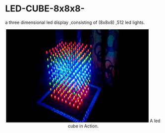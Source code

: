 # LED-CUBE-8x8x8-
a three dimensional led display ,consisting of (8x8x8) ,512 led lights.
<p align="center">
  <img width="460" height="300" src=snap_shots/img1.jpeg>
  A led cube in Action.
</p>


